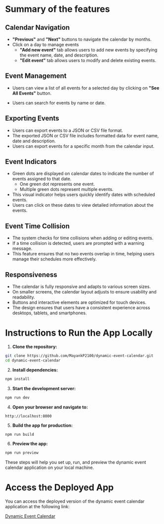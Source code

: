 # Summary of the features
## Calendar Navigation
- **"Previous"** and **"Next"** buttons to navigate the calendar by months.
- Click on a day to manage events
  * **"Add new event"** tab allows users to add new events by specifying the event name, date, and description.
  * **"Edit event"** tab allows users to modify and delete existing events.

## Event Management
- Users can view a list of all events for a selected day by clicking on **"See All Events"** button.
<!-- - Events are color-coded based on their type (e.g., meeting, birthday, holiday). -->
- Users can search for events by name or date.

## Exporting Events
- Users can export events to a JSON or CSV file format.
- The exported JSON or CSV file includes formatted data for event name, date and description.
- Users can export events for a specific month from the calendar input.

## Event Indicators
- Green dots are displayed on calendar dates to indicate the number of events assigned to that date.
  * One green dot represents one event.
  * Multiple green dots represent multiple events.
- This visual indicator helps users quickly identify dates with scheduled events.
- Users can click on these dates to view detailed information about the events.

## Event Time Collision
- The system checks for time collisions when adding or editing events.
- If a time collision is detected, users are prompted with a warning message.
- This feature ensures that no two events overlap in time, helping users manage their schedules more effectively.

## Responsiveness
- The calendar is fully responsive and adapts to various screen sizes.
- On smaller screens, the calendar layout adjusts to ensure usability and readability.
- Buttons and interactive elements are optimized for touch devices.
- The design ensures that users have a consistent experience across desktops, tablets, and smartphones.

# Instructions to Run the App Locally

1. **Clone the repository:**
  ```sh
  git clone https://github.com/MayankP2100/dynamic-event-calendar.git
  cd dynamic-event-calendar
  ```

2. **Install dependencies:**
  ```sh
  npm install
  ```

3. **Start the development server:**
  ```sh
  npm run dev
  ```

4. **Open your browser and navigate to:**
  ```
  http://localhost:8000
  ```

5. **Build the app for production:**
  ```sh
  npm run build
  ```

6. **Preview the app:**
  ```sh
  npm run preview
  ```

These steps will help you set up, run, and preview the dynamic event calendar application on your local machine.

# Access the Deployed App

You can access the deployed version of the dynamic event calendar application at the following link:

[Dynamic Event Calendar](https://dynamic-event-calendar-o48q.vercel.app/)